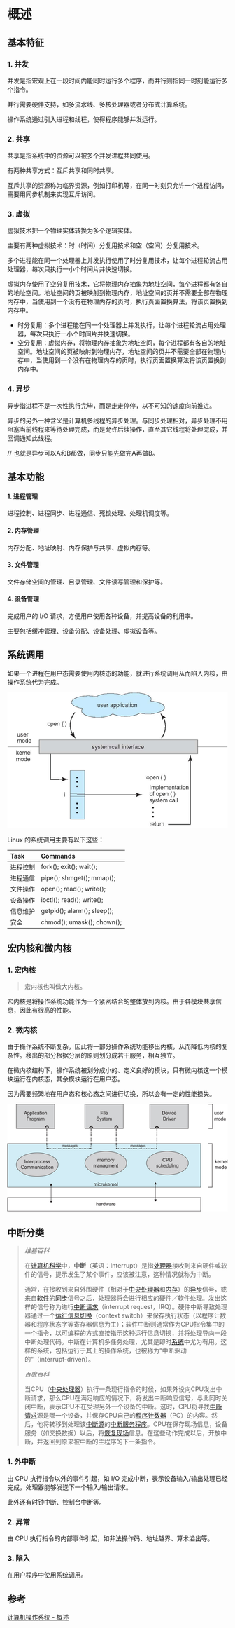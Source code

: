 # 概述

## 基本特征

### 1. 并发

并发是指宏观上在一段时间内能同时运行多个程序，而并行则指同一时刻能运行多个指令。

并行需要硬件支持，如多流水线、多核处理器或者分布式计算系统。

操作系统通过引入进程和线程，使得程序能够并发运行。

### 2. 共享

共享是指系统中的资源可以被多个并发进程共同使用。

有两种共享方式：互斥共享和同时共享。

互斥共享的资源称为临界资源，例如打印机等，在同一时刻只允许一个进程访问，需要用同步机制来实现互斥访问。

### 3. 虚拟

虚拟技术把一个物理实体转换为多个逻辑实体。

主要有两种虚拟技术：时（时间）分复用技术和空（空间）分复用技术。

多个进程能在同一个处理器上并发执行使用了时分复用技术，让每个进程轮流占用处理器，每次只执行一小个时间片并快速切换。

虚拟内存使用了空分复用技术，它将物理内存抽象为地址空间，每个进程都有各自的地址空间。地址空间的页被映射到物理内存，地址空间的页并不需要全部在物理内存中，当使用到一个没有在物理内存的页时，执行页面置换算法，将该页置换到内存中。

* 时分复用：多个进程能在同一个处理器上并发执行，让每个进程轮流占用处理器，每次只执行一小个时间片并快速切换。
* 空分复用：虚拟内存，将物理内存抽象为地址空间，每个进程都有各自的地址空间。地址空间的页被映射到物理内存，地址空间的页并不需要全部在物理内存中，当使用到一个没有在物理内存的页时，执行页面置换算法将该页置换到内存中。

### 4. 异步

异步指进程不是一次性执行完毕，而是走走停停，以不可知的速度向前推进。

异步的另外一种含义是计算机多线程的异步处理。与同步处理相对，异步处理不用阻塞当前线程来等待处理完成，而是允许后续操作，直至其它线程将处理完成，并回调通知此线程。

// 也就是异步可以A和B都做，同步只能先做完A再做B。

## 基本功能

#### 1. 进程管理

进程控制、进程同步、进程通信、死锁处理、处理机调度等。

#### 2. 内存管理

内存分配、地址映射、内存保护与共享、虚拟内存等。

#### 3. 文件管理

文件存储空间的管理、目录管理、文件读写管理和保护等。

#### 4. 设备管理

完成用户的 I/O 请求，方便用户使用各种设备，并提高设备的利用率。

主要包括缓冲管理、设备分配、设备处理、虛拟设备等。

## 系统调用

如果一个进程在用户态需要使用内核态的功能，就进行系统调用从而陷入内核，由操作系统代为完成。

![](../../.gitbook/assets/image%20%2857%29.png)

Linux 的系统调用主要有以下这些：

| Task | Commands |
| :--- | :--- |
| 进程控制 | fork\(\); exit\(\); wait\(\); |
| 进程通信 | pipe\(\); shmget\(\); mmap\(\); |
| 文件操作 | open\(\); read\(\); write\(\); |
| 设备操作 | ioctl\(\); read\(\); write\(\); |
| 信息维护 | getpid\(\); alarm\(\); sleep\(\); |
| 安全 | chmod\(\); umask\(\); chown\(\); |

## 宏内核和微内核

### 1. 宏内核

> 宏内核也叫做大内核。

宏内核是将操作系统功能作为一个紧密结合的整体放到内核。由于各模块共享信息，因此有很高的性能。

### 2. 微内核

由于操作系统不断复杂，因此将一部分操作系统功能移出内核，从而降低内核的复杂性。移出的部分根据分层的原则划分成若干服务，相互独立。

在微内核结构下，操作系统被划分成小的、定义良好的模块，只有微内核这一个模块运行在内核态，其余模块运行在用户态。

因为需要频繁地在用户态和核心态之间进行切换，所以会有一定的性能损失。

![](../../.gitbook/assets/image%20%2856%29.png)

## 中断分类

> _维基百科_
>
> 在[计算机科学](https://zh.wikipedia.org/wiki/%E8%AE%A1%E7%AE%97%E6%9C%BA%E7%A7%91%E5%AD%A6)中，**中断**（英语：Interrupt）是指[处理器](https://zh.wikipedia.org/wiki/%E4%B8%AD%E5%A4%AE%E8%99%95%E7%90%86%E5%99%A8)接收到来自硬件或软件的信号，提示发生了某个事件，应该被注意，这种情况就称为中断。
>
> 通常，在接收到来自外围硬件（相对于[中央处理器](https://zh.wikipedia.org/wiki/%E4%B8%AD%E5%A4%AE%E5%A4%84%E7%90%86%E5%99%A8)和[内存](https://zh.wikipedia.org/wiki/%E5%86%85%E5%AD%98)）的[异步](https://zh.wikipedia.org/wiki/%E7%95%B0%E6%AD%A5)信号，或来自[软件](https://zh.wikipedia.org/wiki/%E8%BD%AF%E4%BB%B6)的[同步](https://zh.wikipedia.org/wiki/%E5%90%8C%E6%AD%A5)信号之后，处理器将会进行相应的硬件／软件处理。发出这样的信号称为进行[中断请求](https://zh.wikipedia.org/w/index.php?title=%E4%B8%AD%E6%96%AD%E8%AF%B7%E6%B1%82&action=edit&redlink=1)（interrupt request，IRQ）。硬件中断导致处理器通过一个[运行信息切换](https://zh.wikipedia.org/wiki/%E4%B8%8A%E4%B8%8B%E6%96%87%E4%BA%A4%E6%8F%9B)（context switch）来保存执行状态（以程序计数器和程序状态字等寄存器信息为主）；软件中断则通常作为CPU指令集中的一个指令，以可编程的方式直接指示这种运行信息切换，并将处理导向一段中断处理代码。中断在计算机多任务处理，尤其是即时[系统](https://zh.wikipedia.org/wiki/%E7%B3%BB%E7%BB%9F)中尤为有用。这样的系统，包括运行于其上的操作系统，也被称为“中断驱动的”（interrupt-driven）。
>
> _百度百科_
>
> 当CPU（[中央处理器](https://baike.baidu.com/item/%E4%B8%AD%E5%A4%AE%E5%A4%84%E7%90%86%E5%99%A8)）执行一条现行指令的时候，如果外设向CPU发出中断请求，那么CPU在满足响应的情况下，将发出中断响应信号，与此同时关闭中断，表示CPU不在受理另外一个设备的中断。这时，CPU将寻找[中断请求](https://baike.baidu.com/item/%E4%B8%AD%E6%96%AD%E8%AF%B7%E6%B1%82)源是哪一个设备，并保存CPU自己的[程序计数器](https://baike.baidu.com/item/%E7%A8%8B%E5%BA%8F%E8%AE%A1%E6%95%B0%E5%99%A8)（PC）的内容。然后，他将转移到处理该[中断源](https://baike.baidu.com/item/%E4%B8%AD%E6%96%AD%E6%BA%90)的[中断服务程序](https://baike.baidu.com/item/%E4%B8%AD%E6%96%AD%E6%9C%8D%E5%8A%A1%E7%A8%8B%E5%BA%8F)。CPU在保存现场信息，设备服务（如交换数据）以后，将[恢复现场](https://baike.baidu.com/item/%E6%81%A2%E5%A4%8D%E7%8E%B0%E5%9C%BA)信息。在这些动作完成以后，开放中断，并返回到原来被中断的主程序的下一条指令。

### 1. 外中断

由 CPU 执行指令以外的事件引起，如 I/O 完成中断，表示设备输入/输出处理已经完成，处理器能够发送下一个输入/输出请求。

此外还有时钟中断、控制台中断等。

### 2. 异常

由 CPU 执行指令的内部事件引起，如非法操作码、地址越界、算术溢出等。

### 3. 陷入

在用户程序中使用系统调用。

## 参考

[计算机操作系统 - 概述](http://www.cyc2018.xyz/%E8%AE%A1%E7%AE%97%E6%9C%BA%E5%9F%BA%E7%A1%80/%E6%93%8D%E4%BD%9C%E7%B3%BB%E7%BB%9F%E5%9F%BA%E7%A1%80/%E8%AE%A1%E7%AE%97%E6%9C%BA%E6%93%8D%E4%BD%9C%E7%B3%BB%E7%BB%9F%20-%20%E6%A6%82%E8%BF%B0.html)

